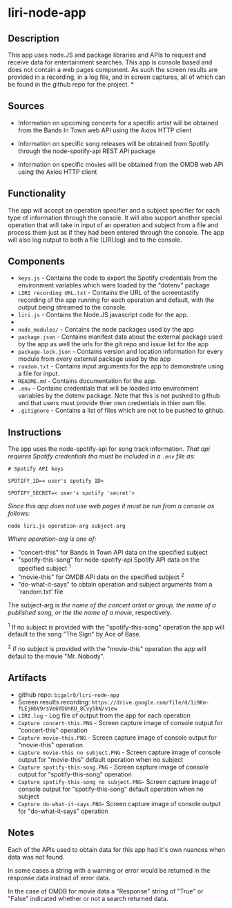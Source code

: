 # liri-node-app

## Description 

This app uses node.JS and package libraries and APIs to request and receive data for entertainment searches. This app is console based and does not contain a web pages component. As such the screen results are provided in a recording, in a log file, and in screen captures, all of which can be found in the github repo for the project.
* 

## Sources
* Information on upcoming concerts for a specific artist will be obtained from the Bands In Town web API using the Axios HTTP client

* Information on specific song releases will be obtained from Spotify through the node-spotify-api REST API package

* Information on specific movies will be obtained from the OMDB web APi using the Axios HTTP client

## Functionality

The app will accept an operation specifier and a subject specifier for each type of information through the console. 
It will also support another special operation that will take in input of an operation and subject from a file and process them just as if they had been entered through the console. 
The app will also log output to both a file (LIRI.log) and to the console.

## Components
* `keys.js` - Contains the code to export the Spotify credentials from the environment variables which were loaded by the "dotenv" package  
* `LIRI recording URL.txt` - Contains the URL of the screentastify recording of the app running for each operation and default,
 with the output being streamed to the console.   
* `liri.js` - Contains the Node.JS javascript code for the app.  
*  
* `node_modules/` - Contains the node packages used by the app   
* `package.json` - Contains manifest data about the external package used by the app as well the urls for the git repo and issue list for the app    
* `package-lock.json` - Contains version and location information for every module from every external package used by the app   
* `random.txt` - Contains input arguments for the app to demonstrate using a file for input.  
* `README.md` - Contains documentation for the app.
* `.env` - Contains credentials that will be loaded into environment variables by the dotenv package. Note that this is not pushed to github and that users must provide thier own credentials in thier own file. 
* `.gitignore` - Contains a list of files which are not to be pushed to github.  


## Instructions 

The app uses the node-spotify-api for song track information. _That api requires Spotify credentials tha must be included in a `.env` file as:_

<code># Spotify API keys</code>

<code>SPOTIFY_ID=< user's spotify ID> </code>

<code>SPOTIFY_SECRET=< user's spotify 'secret'> </code>

_Since this app does not use web pages it must be run from a console as follows:_

``` 
node liri.js operation-arg subject-arg
``` 

_Where operation-arg is one of:_

* "concert-this" for Bands In Town API data on the specified subject
* "spotify-this-song" for node-spotify-api Spotify API data on the specified subject <sup>1</sup>
* "movie-this" for OMDB APi data on the specified subject <sup>2</sup>
* "do-what-it-says" to obtain operation and subject arguments from a 'random.txt' file

The subject-arg is _the name of the concert artist or group, the name of a published song, or the the name of a movie_, respectively.

<sup>1</sup> If no subject is provided with the "spotify-this-song" operation the app will default to the song "The Sign" by Ace of Base. 

<sup>2</sup> if no subject is provided with the "movie-this" operation the app will defaul to the movie "Mr. Nobody". 


## Artifacts
* github repo: `bigalr8/liri-node-app`
* Screen results recording: `https://drive.google.com/file/d/1i9Km-fLEjHbV9rsVe6YDUnKU_8Cvy5hN/view`
* `LIRI.log` - Log file of output from the app for each operation    
* `Capture concert-this.PNG` - Screen capture image of console output for "concert-this" operation     
* `Capture movie-this.PNG` - Screen capture image of console output for "movie-this" operation    
* `Capture movie-this no subject.PNG` - Screen capture image of console output for "movie-this" default operation when no subject            
* `Capture spotify-this-song.PNG` - Screen capture image of console output for "spotify-this-song" operation
* `Capture spotify-this-song no subject.PNG`- Screen capture image of console output for "spotify-this-song" default operation when no subject 
* `Capture do-what-it-says.PNG`- Screen capture image of console output for "do-what-it-says" operation          

## Notes

Each of the APIs used to obtain data for this app had it's own nuances when data was not found. 

In some cases a string with a warning or error would be returned in the response data instead of error data. 

In the case of OMDB for movie data a "Response" string of "True" or "False" indicated whether or not a search returned data.  

